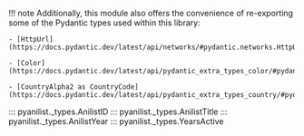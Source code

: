!!! note
    Additionally, this module also offers the convenience of re-exporting some of the Pydantic types used within this library:

    - [HttpUrl](https://docs.pydantic.dev/latest/api/networks/#pydantic.networks.HttpUrl)

    - [Color](https://docs.pydantic.dev/latest/api/pydantic_extra_types_color/#pydantic_extra_types.color.Color)

    - [CountryAlpha2 as CountryCode](https://docs.pydantic.dev/latest/api/pydantic_extra_types_country/#pydantic_extra_types.country.CountryAlpha2)

::: pyanilist._types.AnilistID
::: pyanilist._types.AnilistTitle
::: pyanilist._types.AnilistYear
::: pyanilist._types.YearsActive